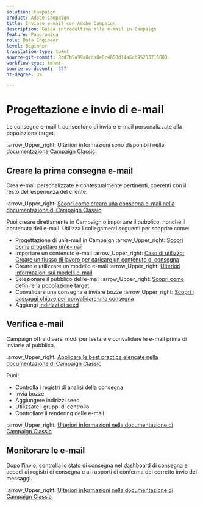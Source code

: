 ```yaml
---
solution: Campaign
product: Adobe Campaign
title: Inviare e-mail con Adobe Campaign
description: Guida introduttiva alle e-mail in Campaign
feature: Panoramica
role: Data Engineer
level: Beginner
translation-type: tm+mt
source-git-commit: 8dd7b5a99a0cda0e0c4850d14a6cb95253715803
workflow-type: tm+mt
source-wordcount: '357'
ht-degree: 3%

---
```


# Progettazione e invio di e-mail

Le consegne e-mail ti consentono di inviare e-mail personalizzate alla popolazione target.

:arrow_Upper_right: Ulteriori informazioni sono disponibili nella [documentazione Campaign Classic](https://experienceleague.adobe.com/docs/campaign-classic/using/sending-messages/sending-emails/about-email-channel.html).

## Creare la prima consegna e-mail

Crea e-mail personalizzate e contestualmente pertinenti, coerenti con il resto dell’esperienza del cliente.

:arrow_Upper_right: [Scopri come creare una consegna e-mail nella documentazione di Campaign Classic](https://experienceleague.adobe.com/docs/campaign-classic/using/designing-content/editing-html-content/use-case--creating-an-email-delivery.html)

Puoi creare direttamente in Campaign o importare il pubblico, nonché il contenuto dell’e-mail. Utilizza i collegamenti seguenti per scoprire come:

* Progettazione di un’e-mail in Campaign
:arrow_Upper_right: [Scopri come progettare un&#39;e-mail](https://experienceleague.adobe.com/docs/campaign-classic/using/sending-messages/sending-emails/defining-the-email-content.html)
* Importare un contenuto e-mail
:arrow_Upper_right: [Caso di utilizzo: Creare un flusso di lavoro per caricare un contenuto di consegna](https://experienceleague.adobe.com/docs/campaign-classic/using/automating-with-workflows/use-cases/deliveries/loading-delivery-content.html)
* Creare e utilizzare un modello e-mail
:arrow_Upper_right: [Ulteriori informazioni sui modelli e-mail](https://experienceleague.adobe.com/docs/campaign-classic/using/sending-messages/using-delivery-templates/about-templates.html)
* Selezionare il pubblico dell’e-mail
:arrow_Upper_right: [Scopri come definire la popolazione target](https://experienceleague.adobe.com/docs/campaign-classic/using/sending-messages/key-steps-when-creating-a-delivery/steps-defining-the-target-population.html)
* Convalidare una consegna e inviare bozze
:arrow_Upper_right: [Scopri i passaggi chiave per convalidare una consegna](https://experienceleague.adobe.com/docs/campaign-classic/using/sending-messages/key-steps-when-creating-a-delivery/steps-validating-the-delivery.html)
* Aggiungi [indirizzi di seed](https://experienceleague.adobe.com/docs/campaign-classic/using/sending-messages/using-seed-addresses/about-seed-addresses.html)

## Verifica e-mail

Campaign offre diversi modi per testare e convalidare le e-mail prima di inviarle al pubblico.

:arrow_Upper_right: [Applicare le best practice elencate nella documentazione di Campaign Classic](https://experienceleague.adobe.com/docs/campaign-classic/using/sending-messages/key-steps-when-creating-a-delivery/delivery-bestpractices/check-before-sending.html)

Puoi:

* Controlla i registri di analisi della consegna
* Invia bozze
* Aggiungere indirizzi seed
* Utilizzare i gruppi di controllo
* Controllare il rendering delle e-mail

:arrow_Upper_right: [Ulteriori informazioni nella documentazione di Campaign Classic](https://experienceleague.adobe.com/docs/campaign-classic/using/sending-messages/key-steps-when-creating-a-delivery/steps-validating-the-delivery.html)

## Monitorare le e-mail

Dopo l’invio, controlla lo stato di consegna nel dashboard di consegna e accedi ai registri di consegna e ai rapporti di conferma del corretto invio dei messaggi.

:arrow_Upper_right: [Ulteriori informazioni nella documentazione di Campaign Classic](https://experienceleague.adobe.com/docs/campaign-classic/using/sending-messages/key-steps-when-creating-a-delivery/delivery-bestpractices/track-and-monitor.html)

